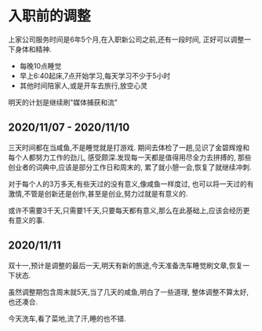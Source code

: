 # 入职前的调整

上家公司服务时间是6年5个月,在入职新公司之前,还有一段时间,
正好可以调整一下身体和精神.

- 每晚10点睡觉
- 早上6:40起床,7点开始学习,每天学习不少于5小时
- 其他时间陪家人,或是开车去旅行,放空心灵

明天的计划是继续刷"媒体捕获和流"

## 2020/11/07 - 2020/11/10

三天时间都在当咸鱼,不是睡觉就是打游戏.
期间去体检了一趟,见识了金碧辉煌和每个人都努力工作的劲儿,
感受颇深.发现每一天都是值得用尽全力去拼搏的,
那些创业者的词典中,应该是部分工作日和周末的,
累了就小憩一会,恢复了就继续冲刺.

对于每个人的3万多天,有些天过的没有意义,像咸鱼一样度过,
也可以将一天过的有激情,不管是创新还是创作,甚至是创业,努力过就是有意义的.

或许不需要3千天,只需要1千天,只要每天都有意义,那么在此基础上,应该会经历更有意义的事.

## 2020/11/11

双十一,预计是调整的最后一天,明天有新的旅途,今天准备洗车睡觉刷文章,恢复一下状态.

虽然调整期包含周末就5天,当了几天的咸鱼,明白了一些道理,
整体调整不算太好,也还凑合.

今天洗车,看了菜地,流了汗,睡的也不错.
